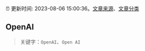 :alarm_clock: 更新时间: 2023-08-06 15:00:36。[文章来源](/README.md)、[文章分类](/TAGS.md)

## OpenAI


> 关键字：`OpenAI`、`Open AI`



